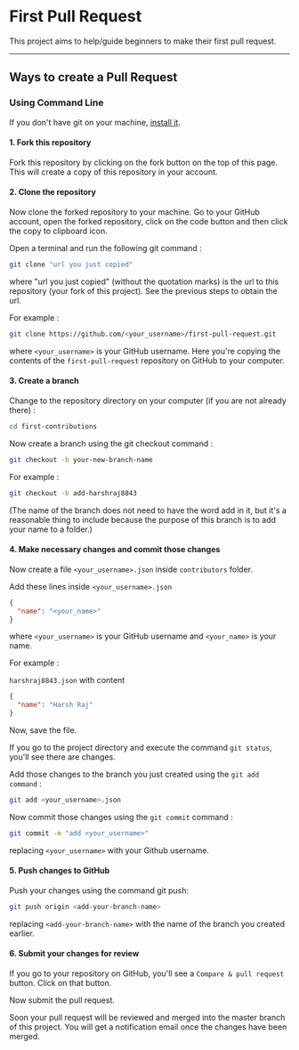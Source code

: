 # First Pull Request

This project aims to help/guide beginners to make their first pull request.

---

## Ways to create a Pull Request

### Using Command Line

If you don't have git on your machine, [install it](https://git-scm.com/book/en/v2/Getting-Started-Installing-Git).

#### 1. Fork this repository

Fork this repository by clicking on the fork button on the top of this page. This will create a copy of this repository in your account.

#### 2. Clone the repository

Now clone the forked repository to your machine. Go to your GitHub account, open the forked repository, click on the code button and then click the copy to clipboard icon.

Open a terminal and run the following git command :

```bash
git clone "url you just copied"
```

where "url you just copied" (without the quotation marks) is the url to this repository (your fork of this project). See the previous steps to obtain the url.

For example :

```bash
git clone https://github.com/<your_username>/first-pull-request.git
```

where `<your_username>` is your GitHub username. Here you're copying the contents of the `first-pull-request` repository on GitHub to your computer.

#### 3. Create a branch

Change to the repository directory on your computer (if you are not already there) :

```bash
cd first-contributions
```

Now create a branch using the git checkout command :

```bash
git checkout -b your-new-branch-name
```

For example :

```bash
git checkout -b add-harshraj8843
```

(The name of the branch does not need to have the word add in it, but it's a reasonable thing to include because the purpose of this branch is to add your name to a folder.)

#### 4. Make necessary changes and commit those changes

Now create a file `<your_username>.json` inside `contributors` folder.

Add these lines inside `<your_username>.json`

```json
{
  "name": "<your_name>"
}
```

where `<your_username>` is your GitHub username and `<your_name>` is your name.

For example :

`harshraj8843.json` with content

```json
{
  "name": "Harsh Raj"
}
```

Now, save the file.

If you go to the project directory and execute the command `git status`, you'll see there are changes.

Add those changes to the branch you just created using the `git add command` :

```bash
git add <your_username>.json
```

Now commit those changes using the `git commit` command :

```bash
git commit -m "add <your_username>"
```

replacing `<your_username>` with your Github username.

#### 5. Push changes to GitHub

Push your changes using the command git push:

```bash
git push origin <add-your-branch-name>
```

replacing `<add-your-branch-name>` with the name of the branch you created earlier.

#### 6. Submit your changes for review

If you go to your repository on GitHub, you'll see a `Compare & pull request` button. Click on that button.

Now submit the pull request.

Soon your pull request will be reviewed and merged into the master branch of this project. You will get a notification email once the changes have been merged.
